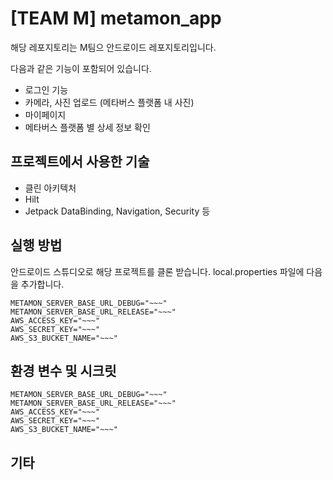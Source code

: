 # [TEAM M] metamon_app

해당 레포지토리는 M팀으 안드로이드 레포지토리입니다.

다음과 같은 기능이 포함되어 있습니다.
- 로그인 기능
- 카메라, 사진 업로드 (메타버스 플랫폼 내 사진)
- 마이페이지
- 메타버스 플랫폼 별 상세 정보 확인


## 프로젝트에서 사용한 기술

- 클린 아키텍처
- Hilt
- Jetpack DataBinding, Navigation, Security 등


## 실행 방법

안드로이드 스튜디오로 해당 프로젝트를 클론 받습니다.
local.properties 파일에 다음을 추가합니다.
```
METAMON_SERVER_BASE_URL_DEBUG="~~~"
METAMON_SERVER_BASE_URL_RELEASE="~~~"
AWS_ACCESS_KEY="~~~"
AWS_SECRET_KEY="~~~"
AWS_S3_BUCKET_NAME="~~~"
```

## 환경 변수 및 시크릿

```
METAMON_SERVER_BASE_URL_DEBUG="~~~"
METAMON_SERVER_BASE_URL_RELEASE="~~~"
AWS_ACCESS_KEY="~~~"
AWS_SECRET_KEY="~~~"
AWS_S3_BUCKET_NAME="~~~"
```

## 기타

